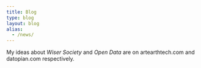 ```yaml
---
title: Blog  
type: blog
layout: blog
alias:
  - /news/
---
```


My ideas about _Wiser Society_ and _Open Data_ are on artearthtech.com and datopian.com respectively.